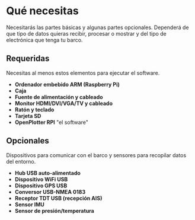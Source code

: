 # Qué necesitas

Necesitarás las partes básicas y algunas partes opcionales. Dependerá de que tipo de datos quieras recibir, procesar o mostrar y del tipo de electrónica que tenga tu barco.

## Requeridas

Necesitas al menos estos elementos para ejecutar el software.
* **Ordenador embebido ARM (Raspberry Pi)**
* **Caja**
* **Fuente de alimentación y cableado**
* **Monitor HDMI/DVI/VGA/TV y cableado**
* **Ratón y teclado**
* **Tarjeta SD**
* **OpenPlotter RPI** "el software"

## Opcionales

Dispositivos para comunicar con el barco y sensores para recopilar datos del entorno.
* **Hub USB auto-alimentado**
* **Dispositivo WiFi USB**
* **Dispositivo GPS USB**
* **Conversor USB-NMEA 0183**
* **Receptor TDT USB (recepción AIS)**
* **Sensor IMU**
* **Sensor de presión/temperatura**